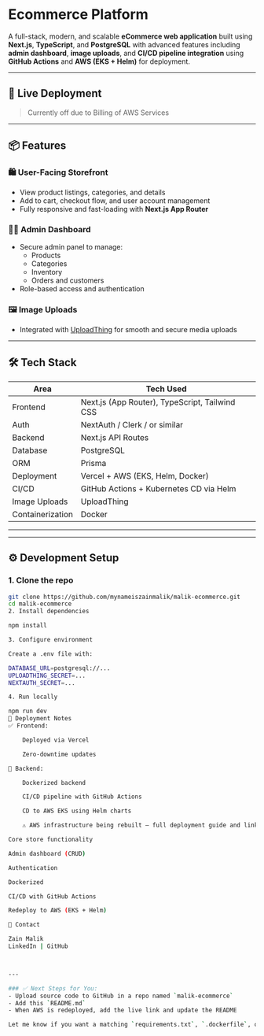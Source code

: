 # Ecommerce Platform

A full-stack, modern, and scalable **eCommerce web application** built using **Next.js**, **TypeScript**, and **PostgreSQL** with advanced features including **admin dashboard**, **image uploads**, and **CI/CD pipeline integration** using **GitHub Actions** and **AWS (EKS + Helm)** for deployment.

---

## 🚀 Live Deployment

> Currently off due to Billing of AWS Services
---

## 📦 Features

### 🛍️ User-Facing Storefront
- View product listings, categories, and details
- Add to cart, checkout flow, and user account management
- Fully responsive and fast-loading with **Next.js App Router**

### 🧑‍💼 Admin Dashboard
- Secure admin panel to manage:
  - Products
  - Categories
  - Inventory
  - Orders and customers
- Role-based access and authentication

### 🖼️ Image Uploads
- Integrated with [UploadThing](https://uploadthing.com/) for smooth and secure media uploads

---

## 🛠️ Tech Stack

| Area             | Tech Used                                      |
|------------------|------------------------------------------------|
| Frontend         | Next.js (App Router), TypeScript, Tailwind CSS |
| Auth             | NextAuth / Clerk / or similar                  |
| Backend          | Next.js API Routes                             |
| Database         | PostgreSQL                                     |
| ORM              | Prisma                                         |
| Deployment       | Vercel + AWS (EKS, Helm, Docker)               |
| CI/CD            | GitHub Actions + Kubernetes CD via Helm        |
| Image Uploads    | UploadThing                                    |
| Containerization | Docker                                         |

---

---

## ⚙️ Development Setup

### 1. Clone the repo
```bash
git clone https://github.com/mynameiszainmalik/malik-ecommerce.git
cd malik-ecommerce
2. Install dependencies

npm install

3. Configure environment

Create a .env file with:

DATABASE_URL=postgresql://...
UPLOADTHING_SECRET=...
NEXTAUTH_SECRET=...

4. Run locally

npm run dev
🚀 Deployment Notes
✅ Frontend:

    Deployed via Vercel

    Zero-downtime updates

🐳 Backend:

    Dockerized backend

    CI/CD pipeline with GitHub Actions

    CD to AWS EKS using Helm charts

    ⚠️ AWS infrastructure being rebuilt — full deployment guide and link will be updated shortly.

Core store functionality

Admin dashboard (CRUD)

Authentication

Dockerized

CI/CD with GitHub Actions

Redeploy to AWS (EKS + Helm)

📩 Contact

Zain Malik
LinkedIn | GitHub



---

### ✅ Next Steps for You:
- Upload source code to GitHub in a repo named `malik-ecommerce`
- Add this `README.md`
- When AWS is redeployed, add the live link and update the README

Let me know if you want a matching `requirements.txt`, `.dockerfile`, or GitHub Actions CI/CD workflow YAML file as well — happy to help make it complete!
